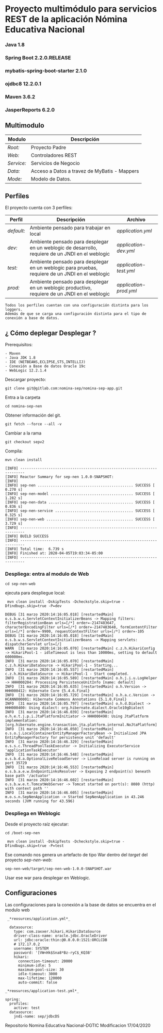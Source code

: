 # Proyecto multimódulo para servicios REST de la aplicación Nómina Educativa Nacional 

### Java 1.8
### Spring Boot 2.2.0.RELEASE
### mybatis-spring-boot-starter 2.1.0
### ojdbc8 12.2.0.1
### Maven 3.6.2
### JasperReports 6.2.0

## Multimodulo  

|  Modulo | Descripción  |
|---|---|
|  _*Root:*_     |Proyecto Padre|
|  _*Web:*_      |Controladores REST|  
|  _*Service:*_  |Servicios de Negocio|
|  _*Data:*_     |Acceso a Datos a travez de MyBatis - Mappers|
| _*Mode:*_      |Modelo de Datos.|         

## Perfiles 

El proyecto cuenta con 3 perfiles:

|  Perfil | Descripción  | Archivo  |
|---|---|---|
|  _*default:*_ |Ambiente pensado para trabajar en local| _application.yml_ |
|  _*dev:*_     |Ambiente pensado para desplegar en un weblogic de desarrollo, requiere de un JNDI en el weblogic| _application-dev.yml_   |   
|  _*test:*_    |Ambiente pensado para desplegar en un weblogic para pruebas, requiere de un JNDI en el weblogic| _application-test.yml_   |  
|  _*prod:*_    |Ambiente pensado para desplegar en un weblogic productivo, requiere de un JNDI en el weblogic| _application-prod.yml_   |

    Todos los perfiles cuentan con una configuración distinta para los loggers.
    Además de que se carga una configuración distinta para el tipo de conexión a base de datos.
        

## ¿ Cómo deplegar Desplegar ?

Prerequisitos:

    - Maven
    - Java JDK 1.8 
    - IDE (NETBEANS,ECLIPSE,STS,INTELLIJ)
    - Conexión a Base de datos Oracle 19c
    - WebLogic 12.2.1.4 
    
Descargar proyecto: 
```
git clone git@gitlab.com:nomina-sep/nomina-sep-app.git
``` 

Entra a la carpeta
```
cd nomina-sep-nen
```

Obtener información del git.
```
git fetch --force --all -v
```

Cambiar a la rama
```
git checkout sepv2
```                                                   

Compila:
```
mvn clean install
```

```
[INFO] ------------------------------------------------------------------------
[INFO] Reactor Summary for sep-nen 1.0.0-SNAPSHOT:
[INFO] 
[INFO] sep-nen ............................................ SUCCESS [  0.270 s]
[INFO] sep-nen-model ...................................... SUCCESS [  1.282 s]
[INFO] sep-nen-data ....................................... SUCCESS [  0.836 s]
[INFO] sep-nen-service .................................... SUCCESS [  0.325 s]
[INFO] sep-nen-web ........................................ SUCCESS [  3.729 s]
[INFO] ------------------------------------------------------------------------
[INFO] BUILD SUCCESS
[INFO] ------------------------------------------------------------------------
[INFO] Total time:  6.739 s
[INFO] Finished at: 2020-04-05T19:03:34-05:00
[INFO] ------------------------------------------------------------------------

```

### Despliega: entra al modulo de Web
```
cd sep-nen-web
```               

ejecuta para despliegue local:
```
 mvn clean install -DskipTests -Dcheckstyle.skip=true -Dfindbugs.skip=true -P=dev 
```

```
DEBUG [31 marzo 2020:14:16:05.018] [restartedMain] o.s.b.w.s.ServletContextInitializerBeans -> Mapping filters: filterRegistrationBean urls=[/*] order=-2147483647, characterEncodingFilter urls=[/*] order=-2147483648, formContentFilter urls=[/*] order=-9900, requestContextFilter urls=[/*] order=-105 
DEBUG [31 marzo 2020:14:16:05.018] [restartedMain] o.s.b.w.s.ServletContextInitializerBeans -> Mapping servlets: dispatcherServlet urls=[/] 
WARN  [31 marzo 2020:14:16:05.070] [restartedMain] c.z.h.HikariConfig -> HikariPool-1 - idleTimeout is less than 10000ms, setting to default 600000ms. 
INFO  [31 marzo 2020:14:16:05.070] [restartedMain] c.z.h.HikariDataSource -> HikariPool-1 - Starting... 
INFO  [31 marzo 2020:14:16:05.557] [restartedMain] c.z.h.HikariDataSource -> HikariPool-1 - Start completed. 
INFO  [31 marzo 2020:14:16:05.589] [restartedMain] o.h.j.i.u.LogHelper -> HHH000204: Processing PersistenceUnitInfo [name: default] 
INFO  [31 marzo 2020:14:16:05.635] [restartedMain] o.h.Version -> HHH000412: Hibernate Core {5.4.6.Final} 
INFO  [31 marzo 2020:14:16:05.729] [restartedMain] o.h.a.c.Version -> HCANN000001: Hibernate Commons Annotations {5.1.0.Final} 
INFO  [31 marzo 2020:14:16:05.797] [restartedMain] o.h.d.Dialect -> HHH000400: Using dialect: org.hibernate.dialect.Oracle10gDialect 
INFO  [31 marzo 2020:14:16:46.039] [restartedMain] o.h.e.t.j.p.i.JtaPlatformInitiator -> HHH000490: Using JtaPlatform implementation: [org.hibernate.engine.transaction.jta.platform.internal.NoJtaPlatform] 
INFO  [31 marzo 2020:14:16:46.050] [restartedMain] o.s.o.j.LocalContainerEntityManagerFactoryBean -> Initialized JPA EntityManagerFactory for persistence unit 'default' 
INFO  [31 marzo 2020:14:16:46.329] [restartedMain] o.s.s.c.ThreadPoolTaskExecutor -> Initializing ExecutorService 'applicationTaskExecutor' 
INFO  [31 marzo 2020:14:16:46.548] [restartedMain] o.s.b.d.a.OptionalLiveReloadServer -> LiveReload server is running on port 35729 
INFO  [31 marzo 2020:14:16:46.553] [restartedMain] o.s.b.a.e.w.EndpointLinksResolver -> Exposing 2 endpoint(s) beneath base path '/actuator' 
INFO  [31 marzo 2020:14:16:46.602] [restartedMain] o.s.b.w.e.t.TomcatWebServer -> Tomcat started on port(s): 8080 (http) with context path '' 
INFO  [31 marzo 2020:14:16:46.605] [restartedMain] m.o.s.n.SepNenApplication -> Started SepNenApplication in 43.246 seconds (JVM running for 43.596) 

```

### Despliega en Weblogic

Desde el proyecto raíz ejecutar: 

```
cd /boot-sep-nen
```

```
 mvn clean install -DskipTests -Dcheckstyle.skip=true -Dfindbugs.skip=true -P=test
```

Ese comando nos genera un artefacto de tipo War dentro del *target* del proyecto *sep-nen-web*:

```
sep-nen-web/target/sep-nen-web-1.0.0-SNAPSHOT.war
```

Usar ese war para desplegar en Weblogic. 


## Configuraciones

Las configuraciones para la conexión a la base de datos  se encuentra en el modulo
web

     _*reosurces/application.yml*_ 

```
  datasource:
    type: com.zaxxer.hikari.HikariDataSource
    driver-class-name: oracle.jdbc.OracleDriver
    url: jdbc:oracle:thin:@0.0.0.0:1521:ORCLCDB
    # 172.17.0.2
    username: SYSTEM
    password: '[VW<Hk$Sna8*Bz-ryC$_KQ38'
    hikari:
      connection-timeout: 20000
      minimum-idle: 5
      maximum-pool-size: 30
      idle-timeout: 3000
      max-lifetime: 120000
      auto-commit: false
```

    _*reosurces/application-test.yml*_
    
```
spring:
  profiles:
    active: test
  datasource:
    jndi-name: sep/jdbcDS
```

  
Repositorio Nomina Educativa Nacional-DGTIC
Modificacion 17/04/2020
